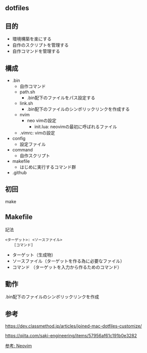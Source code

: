 ## dotfiles

## 目的
- 環境構築を楽にする
- 自作のスクリプトを管理する
- 自作コマンドを管理する

## 構成
- .bin
    - 自作コマンド
    - path.sh
      - .bin配下のファイルをパス設定する
    - link.sh
        - .bin配下のファイルのシンボリックリンクを作成する
    - nvim
      - neo vimの設定
        - init.lua: neovimの最初に呼ばれるファイル
    - .vimrc: vimの設定
- config
    - 設定ファイル
- command
    - 自作スクリプト
- makefile
  - はじめに実行するコマンド群
- .github

## 初回
make

## Makefile
記法
```
<ターゲット>: <ソースファイル>
    [コマンド]
```

- ターゲット（生成物）
- ソースファイル（ターゲットを作る為に必要なファイル）
- コマンド （ターゲットを入力から作るためのコマンド）

## 動作
.bin配下のファイルのシンボリックリンクを作成
## 参考
https://dev.classmethod.jp/articles/joined-mac-dotfiles-customize/

https://qiita.com/saki-engineering/items/57956af61c191b0e3282

[参考: Neovim](https://zenn.dev/hisasann/articles/neovim-settings-to-lua)